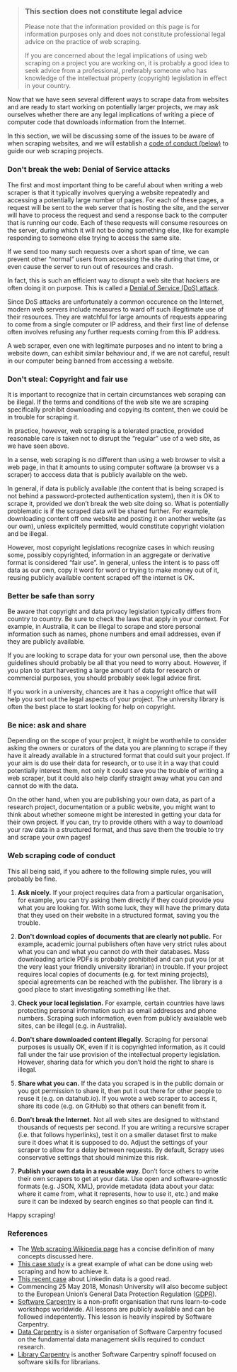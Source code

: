 > ### This section does not constitute legal advice
> 
> Please note that the information provided on this page is for information
> purposes only and does not constitute professional legal advice on the
> practice of web scraping.
>
> If you are concerned about the legal implications of using web scraping
> on a project you are working on, it is probably a good idea to seek
> advice from a professional, preferably someone who has knowledge of the
> intellectual property (copyright) legislation in effect in your country.
>

Now that we have seen several different ways to scrape data from websites and are ready to start working on potentially larger projects, we may ask ourselves whether there are any legal implications of writing a piece of computer code that downloads information from the Internet.

In this section, we will be discussing some of the issues to be aware of when scraping websites, and we will establish a [code of conduct (below)](#web-scraping-code-of-conduct) to guide our web scraping projects.

### Don't break the web: Denial of Service attacks

The first and most important thing to be careful about when writing a web scraper is that it typically involves querying a website repeatedly and accessing a potentially large number of pages. For each of these pages, a request will be sent to the web server that is hosting the site, and the server will have to process the request and send a response back to the computer that is running our code. Each of these requests will consume resources on the server, during which it will not be doing something else, like for example responding to someone else trying to access the same site.

If we send too many such requests over a short span of time, we can prevent other “normal” users from accessing the site during that time, or even cause the server to run out of resources and crash.

In fact, this is such an efficient way to disrupt a web site that hackers are often doing it on purpose. This is called a [Denial of Service (DoS) attack](https://en.wikipedia.org/wiki/Denial-of-service_attack).

Since DoS attacks are unfortunately a common occurence on the Internet, modern web servers include measures to ward off such illegitimate use of their resources. They are watchful for large amounts of requests appearing to come from a single computer or IP address, and their first line of defense often involves refusing any further requests coming from this IP address.

A web scraper, even one with legitimate purposes and no intent to bring a website down, can exhibit similar behaviour and, if we are not careful, result in our computer being banned from accessing a website.


### Don't steal: Copyright and fair use

It is important to recognize that in certain circumstances web scraping can be illegal. If the terms and conditions of the web site we are scraping specifically prohibit downloading and copying its content, then we could be in trouble for scraping it.

In practice, however, web scraping is a tolerated practice, provided reasonable care is taken not to disrupt the “regular” use of a web site, as we have seen above.

In a sense, web scraping is no different than using a web browser to visit a web page, in that it amounts to using computer software (a browser vs a scraper) to acccess data that is publicly available on the web.

In general, if data is publicly available (the content that is being scraped is not behind a password-protected authentication system), then it is OK to scrape it, provided we don’t break the web site doing so. What is potentially problematic is if the scraped data will be shared further. For example, downloading content off one website and posting it on another website (as our own), unless explicitely permitted, would constitute copyright violation and be illegal.

However, most copyright legislations recognize cases in which reusing some, possibly copyrighted, information in an aggregate or derivative format is considered “fair use”. In general, unless the intent is to pass off data as our own, copy it word for word or trying to make money out of it, reusing publicly available content scraped off the internet is OK.


### Better be safe than sorry

Be aware that copyright and data privacy legislation typically differs from country to country. Be sure to check the laws that apply in your context. For example, in Australia, it can be illegal to scrape and store personal information such as names, phone numbers and email addresses, even if they are publicly available.

If you are looking to scrape data for your own personal use, then the above guidelines should probably be all that you need to worry about. However, if you plan to start harvesting a large amount of data for research or commercial purposes, you should probably seek legal advice first.

If you work in a university, chances are it has a copyright office that will help you sort out the legal aspects of your project. The university library is often the best place to start looking for help on copyright.

### Be nice: ask and share

Depending on the scope of your project, it might be worthwhile to consider asking the owners or curators of the data you are planning to scrape if they have it already available in a structured format that could suit your project. If your aim is do use their data for research, or to use it in a way that could potentially interest them, not only it could save you the trouble of writing a web scraper, but it could also help clarify straight away what you can and cannot do with the data.

On the other hand, when you are publishing your own data, as part of a research project, documentation or a public website, you might want to think about whether someone might be interested in getting your data for their own project. If you can, try to provide others with a way to download your raw data in a structured format, and thus save them the trouble to try and scrape your own pages!


### Web scraping code of conduct

This all being said, if you adhere to the following simple rules, you will probably be fine.

1. __Ask nicely.__ If your project requires data from a particular organisation, for example, you can try asking them directly if they could provide you what you are looking for. With some luck, they will have the primary data that they used on their website in a structured format, saving you the trouble.

2. __Don't download copies of documents that are clearly not public.__ For example, academic journal publishers often have very strict rules about what you can and what you cannot do with their databases. Mass downloading article PDFs is probably prohibited and can put you (or at the very least your friendly university librarian) in trouble. If your project requires local copies of documents (e.g. for text mining projects), special agreements can be reached with the publisher. The library is a good place to start investigating something like that.

3. __Check your local legislation.__ For example, certain countries have laws protecting personal information such as email addresses and phone numbers. Scraping such information, even from publicly avaialable web sites, can be illegal (e.g. in Australia).

4. __Don't share downloaded content illegally.__ Scraping for personal purposes is usually OK, even if it is copyrighted information, as it could fall under the fair use provision of the intellectual property legislation. However, sharing data for which you don’t hold the right to share is illegal.

5. __Share what you can.__ If the data you scraped is in the public domain or you got permission to share it, then put it out there for other people to reuse it (e.g. on datahub.io). If you wrote a web scraper to access it, share its code (e.g. on GitHub) so that others can benefit from it.

6. __Don't break the Internet.__ Not all web sites are designed to withstand thousands of requests per second. If you are writing a recursive scraper (i.e. that follows hyperlinks), test it on a smaller dataset first to make sure it does what it is supposed to do. Adjust the settings of your scraper to allow for a delay between requests. By default, Scrapy uses conservative settings that should minimize this risk.

7. __Publish your own data in a reusable way.__ Don’t force others to write their own scrapers to get at your data. Use open and software-agnostic formats (e.g. JSON, XML), provide metadata (data about your data: where it came from, what it represents, how to use it, etc.) and make sure it can be indexed by search engines so that people can find it.


Happy scraping!

### References
* The [Web scraping Wikipedia page](https://en.wikipedia.org/wiki/Web_scraping) has a concise definition of many concepts discussed here.
* [This case study](http://naelshiab.com/members-parliament-web-scraping/) is a great example of what can be done using web scraping and how to achieve it.
* [This recent case](https://www.eff.org/deeplinks/2019/09/victory-ruling-hiq-v-linkedin-protects-scraping-public-data) about Linkedin data is a good read.
* Commencing 25 May 2018, Monash University will also become subject to the European Union’s General Data Protection Regulation ([GDPR](https://en.wikipedia.org/wiki/General_Data_Protection_Regulation)).
* [Software Carpentry](https://software-carpentry.org/) is a non-profit organisation that runs learn-to-code workshops worldwide. All lessons are publicly available and can be followed indepentently. This lesson is heavily inspired by Software Carpentry.
* [Data Carpentry](http://www.datacarpentry.org/) is a sister organisation of Software Carpentry focused on the fundamental data management skills required to conduct research.
* [Library Carpentry](https://librarycarpentry.github.io/) is another Software Carpentry spinoff focused on software skills for librarians.
